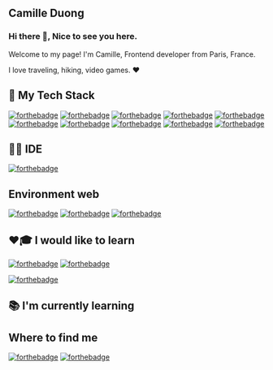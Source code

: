 ## Camille Duong

### Hi there 👋, Nice to see you here. 
Welcome to my page!
I'm Camille, Frontend developer from Paris, France.

I love traveling, hiking, video games. ❤️

## 🚀 My Tech Stack
[![forthebadge](https://img.shields.io/badge/React-20232A?style=for-the-badge&logo=react&logoColor=61DAFB)](https://forthebadge.com)
[![forthebadge](https://img.shields.io/badge/Redux-593D88?style=for-the-badge&logo=redux&logoColor=white)](https://forthebadge.com)
[![forthebadge](https://img.shields.io/badge/JavaScript-F7DF1E?style=for-the-badge&logo=javascript&logoColor=black)](https://forthebadge.com)
[![forthebadge](https://img.shields.io/badge/PHP-777BB4?style=for-the-badge&logo=php&logoColor=white)](https://forthebadge.com)
[![forthebadge](https://img.shields.io/badge/MySQL-00000F?style=for-the-badge&logo=mysql&logoColor=white)](https://forthebadge.com)
[![forthebadge](https://img.shields.io/badge/HTML5-E34F26?style=for-the-badge&logo=html5&logoColor=white)](https://forthebadge.com)
[![forthebadge](https://img.shields.io/badge/CSS3-1572B6?style=for-the-badge&logo=css3&logoColor=white)](https://forthebadge.com)
[![forthebadge](https://img.shields.io/badge/Sass-CC6699?style=for-the-badge&logo=sass&logoColor=white)](https://forthebadge.com)
[![forthebadge](https://img.shields.io/badge/Wordpress-21759B?style=for-the-badge&logo=wordpress&logoColor=white)](https://forthebadge.com)
[![forthebadge](https://img.shields.io/badge/Bootstrap-563D7C?style=for-the-badge&logo=bootstrap&logoColor=white)](https://forthebadge.com)

## 👩‍💻 IDE
[![forthebadge](https://img.shields.io/badge/Visual_Studio_Code-0078D4?style=for-the-badge&logo=visual%20studio%20code&logoColor=white)](https://forthebadge.com)

## Environment web
[![forthebadge](https://img.shields.io/badge/Ubuntu-E95420?style=for-the-badge&logo=ubuntu&logoColor=white)](https://forthebadge.com)
[![forthebadge](https://img.shields.io/badge/Windows-0078D6?style=for-the-badge&logo=windows&logoColor=white)](https://forthebadge.com)
[![forthebadge](https://img.shields.io/badge/mac%20os-000000?style=for-the-badge&logo=apple&logoColor=white)](https://forthebadge.com)

## ❤🎓 I would like to learn
[![forthebadge](https://img.shields.io/badge/Symfony-000000?style=for-the-badge&logo=Symfony&logoColor=white)](https://forthebadge.com)
[![forthebadge](https://img.shields.io/badge/Node.js-43853D?style=for-the-badge&logo=node.js&logoColor=white)](https://forthebadge.com)

[![forthebadge](https://img.shields.io/badge/Vue.js-35495E?style=for-the-badge&logo=vuedotjs&logoColor=4FC08D)](https://forthebadge.com)
## 📚 I'm currently learning

## Where to find me
[![forthebadge](https://img.shields.io/badge/LinkedIn-0077B5?style=for-the-badge&logo=linkedin&logoColor=white)](https://www.linkedin.com/in/camilleduong/)
[![forthebadge](https://img.shields.io/badge/GitHub-100000?style=for-the-badge&logo=github&logoColor=white)](https://github.com/c-dng)

